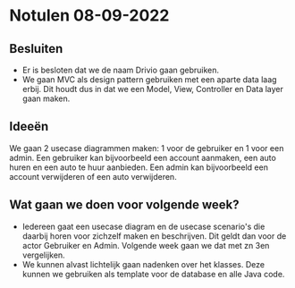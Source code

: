 # Notulen 08-09-2022

## Besluiten

-   Er is besloten dat we de naam Drivio gaan gebruiken.
-   We gaan MVC als design pattern gebruiken met een aparte data laag erbij. Dit houdt dus in dat we een Model, View, Controller en Data layer gaan maken.

## Ideeën

We gaan 2 usecase diagrammen maken: 1 voor de gebruiker en 1 voor een admin.
Een gebruiker kan bijvoorbeeld een account aanmaken, een auto huren en een auto te huur aanbieden.
Een admin kan bijvoorbeeld een account verwijderen of een auto verwijderen.

## Wat gaan we doen voor volgende week?

-   Iedereen gaat een usecase diagram en de usecase scenario's die daarbij horen voor zichzelf maken en beschrijven. Dit geldt dan voor de actor Gebruiker en Admin. Volgende week gaan we dat met zn 3en vergelijken.
-   We kunnen alvast lichtelijk gaan nadenken over het klasses. Deze kunnen we gebruiken als template voor de database en alle Java code.
